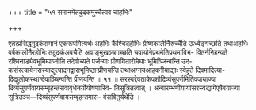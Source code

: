 +++
title = "५१ समानमेतदुदकमुच्चैत्यव चाहभिः"

+++

एतत्प्रसिद्धमुदकंसमानं एकरूपमित्यर्थः अहभिः कैश्चिदहोभिः ग्रीष्मकालीनैरुच्चैति ऊर्ध्वङ्गच्छति तथाअहभिः वर्षकालीनैरहोभिः तदुदकंअवचैति अवाङ्मुखञ्चगच्छति चवायोगेप्रथमेतिप्रथमाविभ- क्तिर्ननिहन्यते रश्मिनाड्यैवभूमिम्प्राप्नोति तदेवोच्यते पर्जन्याः प्रीणयितारोमेघाः भूमिञ्जिन्वन्ति उद- कसंस्त्यायेनसस्याद्युत्पादनद्वाराभूमिष्ठान्प्रीणयन्ति तथाअग्नयआहवनीयाद्याः स्वेहुते दिवमादित्या- दिद्युलोकस्थान्देवाञ्चिन्वन्ति प्रीणयन्ति ॥ ५१ ॥ सरस्वद्देवताकेपशौदिव्यंसुपर्णमितिवपायाज्या दिव्यंसुपर्णंवायसम्बृहन्तंसवावृधेनर्योयोषणास्वि- तिसूत्रितत्वात् । अन्वारम्भणीयायांसरस्वद्यागेएषैवयाज्या सूत्रितञ्च—दिव्यंसुपर्णंवायसम्बृहन्तमास- वंसवितुर्यथेति ।